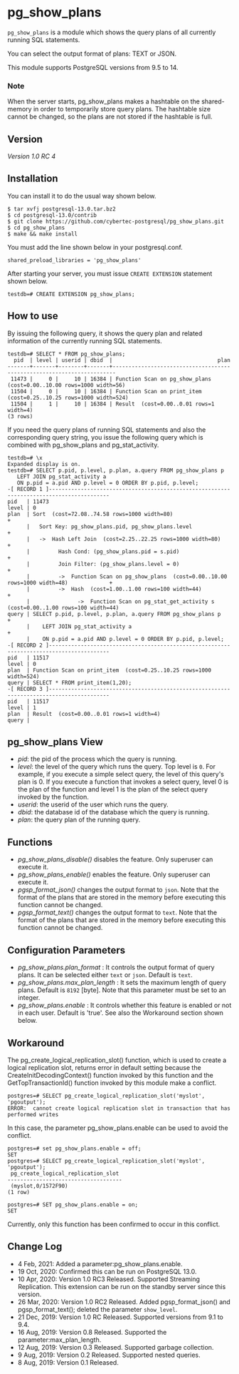 # pg_show_plans

`pg_show_plans` is a module which shows the query plans of all currently running SQL statements.

You can select the output format of plans: TEXT or JSON.

This module supports PostgreSQL versions from 9.5 to 14.

### Note
When the server starts, pg_show_plans makes a hashtable  on the shared-memory in order to temporarily store query plans.
The hashtable size cannot be changed, so the plans are not stored if the hashtable is full.

## Version

*Version 1.0 RC 4*

## Installation

You can install it to do the usual way shown below.

```
$ tar xvfj postgresql-13.0.tar.bz2
$ cd postgresql-13.0/contrib
$ git clone https://github.com/cybertec-postgresql/pg_show_plans.git
$ cd pg_show_plans
$ make && make install
```

You must add the line shown below in your postgresql.conf.

```
shared_preload_libraries = 'pg_show_plans'
```

After starting your server, you must issue `CREATE EXTENSION` statement shown below.

```
testdb=# CREATE EXTENSION pg_show_plans;
```

## How to use

By issuing the following query, it shows the query plan and related information of the currently running SQL statements.

```
testdb=# SELECT * FROM pg_show_plans;
  pid  | level | userid | dbid  |                                 plan                                  
-------+-------+--------+-------+-----------------------------------------------------------------------
 11473 |     0 |     10 | 16384 | Function Scan on pg_show_plans  (cost=0.00..10.00 rows=1000 width=56)
 11504 |     0 |     10 | 16384 | Function Scan on print_item  (cost=0.25..10.25 rows=1000 width=524)
 11504 |     1 |     10 | 16384 | Result  (cost=0.00..0.01 rows=1 width=4)
(3 rows)
```

If you need the query plans of running SQL statements and also the corresponding query string, you issue the following query which is combined with pg_show_plans and pg_stat_activity.

```
testdb=# \x
Expanded display is on.
testdb=# SELECT p.pid, p.level, p.plan, a.query FROM pg_show_plans p 
   LEFT JOIN pg_stat_activity a
   ON p.pid = a.pid AND p.level = 0 ORDER BY p.pid, p.level;
-[ RECORD 1 ]-----------------------------------------------------------------------------------------
pid   | 11473
level | 0
plan  | Sort  (cost=72.08..74.58 rows=1000 width=80)                                                  +
      |   Sort Key: pg_show_plans.pid, pg_show_plans.level                                            +
      |   ->  Hash Left Join  (cost=2.25..22.25 rows=1000 width=80)                                   +
      |         Hash Cond: (pg_show_plans.pid = s.pid)                                                +
      |         Join Filter: (pg_show_plans.level = 0)                                                +
      |         ->  Function Scan on pg_show_plans  (cost=0.00..10.00 rows=1000 width=48)             +
      |         ->  Hash  (cost=1.00..1.00 rows=100 width=44)                                         +
      |               ->  Function Scan on pg_stat_get_activity s  (cost=0.00..1.00 rows=100 width=44)
query | SELECT p.pid, p.level, p.plan, a.query FROM pg_show_plans p                                   +
      |    LEFT JOIN pg_stat_activity a                                                               +
      |    ON p.pid = a.pid AND p.level = 0 ORDER BY p.pid, p.level;
-[ RECORD 2 ]-----------------------------------------------------------------------------------------
pid   | 11517
level | 0
plan  | Function Scan on print_item  (cost=0.25..10.25 rows=1000 width=524)
query | SELECT * FROM print_item(1,20);
-[ RECORD 3 ]-----------------------------------------------------------------------------------------
pid   | 11517
level | 1
plan  | Result  (cost=0.00..0.01 rows=1 width=4)
query | 

```


## pg_show_plans View
 - *pid*: the pid of the process which the query is running.    
 - *level*: the level of the query which runs the query. Top level is `0`. For example, if you execute a simple select query, the level of this query's plan is 0. If you execute a function that invokes a select query, level 0 is the plan of the function and level 1 is the plan of the select query invoked by the function.
 - *userid*: the userid of the user which runs the query.
 - *dbid*: the database id of the database which the query is running.
 - *plan*: the query plan of the running query.

## Functions
 - *pg_show_plans_disable()* disables the feature. Only superuser can execute it.
 - *pg_show_plans_enable()* enables the feature. Only superuser can execute it.
 - *pgsp_format_json()* changes the output format to `json`. Note that the format of the plans that are stored in the memory before executing this function cannot be changed.
 - *pgsp_format_text()* changes the output format to `text`. Note that the format of the plans that are stored in the memory before executing this function cannot be changed.

## Configuration Parameters
 - *pg_show_plans.plan_format* : It controls the output format of query plans. It can be selected either `text` or `json`. Default is `text`.
 - *pg_show_plans.max_plan_length* : It sets the maximum length of query plans. Default is `8192` [byte]. Note that this parameter must be set to an integer.
 - *pg_show_plans.enable* : It controls whether this feature is enabled or not in each user. Default is 'true'. See also the Workaround section shown below.

## Workaround
The pg_create_logical_replication_slot() function, which is used to create a logical replication slot, returns error in default setting because the CreateInitDecodingContext() function invoked by this function and the GetTopTransactionId() function invoked by this module make a conflict.

```
postgres=# SELECT pg_create_logical_replication_slot('myslot', 'pgoutput');
ERROR:  cannot create logical replication slot in transaction that has performed writes
```

In this case, the parameter pg_show_plans.enable can be used to avoid the conflict.

```
postgres=# set pg_show_plans.enable = off;
SET
postgres=# SELECT pg_create_logical_replication_slot('myslot', 'pgoutput');
 pg_create_logical_replication_slot
------------------------------------
 (myslot,0/1572F90)
(1 row)

postgres=# SET pg_show_plans.enable = on;
SET
```
Currently, only this function has been confirmed to occur in this conflict.


## Change Log
 - 4 Feb, 2021: Added a parameter:pg_show_plans.enable.
 - 19 Oct, 2020: Confirmed this can be run on PostgreSQL 13.0.
 - 10 Apr, 2020: Version 1.0 RC3 Released. Supported Streaming Replication. This extension can be run on the standby server since this version.
 - 26 Mar, 2020: Version 1.0 RC2 Released. Added pgsp_format_json() and pgsp_format_text(); deleted the parameter `show_level`.
 - 21 Dec, 2019: Version 1.0 RC Released. Supported versions from 9.1 to 9.4.
 - 16 Aug, 2019: Version 0.8 Released. Supported the parameter:max_plan_length.
 - 12 Aug, 2019: Version 0.3 Released. Supported garbage collection.
 - 9 Aug, 2019: Version 0.2 Released. Supported nested queries.
 - 8 Aug, 2019: Version 0.1 Released.
